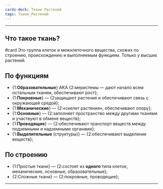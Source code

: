 ```yaml
---
cards-deck: Ткани Растений
tags: Ткани_Растений
---
```

- - -

## Что такое ткань?
#card 
Это группа клеток и межклеточного вещества, схожих по строению, происхождению и выполняемым функциям. Только у высших растений.

## По функциям
* {1:**Образовательные**} AKA {2:меристемы — дают начало всем остальным тканям, обеспечивают рост};
* {1:**Покровные**} — {2защищают растения и обеспечивают связь с окружающей средой};
* {1:**Механические**} — {2:«скелет растения», обеспечивают опору};
* {1:**Основные**} — {2:заполняет пространство между другими тканями и участвуют в обмене веществ};
* {1:**Проводящие**} — {2:обеспечивают транспорт веществ между подземными и надземными органами};
* {1:**Выделительные** (структуры)} — {2:обеспечивают выделение веществ};

## По строению
* {1:Простые ткани} — {2:состоят из **одного** типа клеток, механические, основные, образовательные};
* {2:Сложные ткани} — {2:покровные, проводящие};

- - -